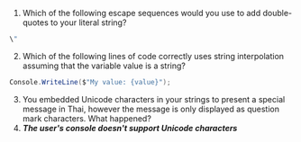 1. Which of the following escape sequences would you use to add double-quotes to your literal string?
 ```C#
 \"
```
2. Which of the following lines of code correctly uses string interpolation assuming that the variable value is a string?
 ```C#
Console.WriteLine($"My value: {value}");
 ```
 
 3. You embedded Unicode characters in your strings to present a special message in Thai, however the message is only displayed as question mark characters. What happened?
 4. ***The user's console doesn't support Unicode characters***
